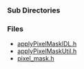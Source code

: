 ### Sub Directories ###
### Files ###
  * [applyPixelMaskIDL.h](http://code.google.com/p/sdssidl/source/browse/trunk/src/sdsspixIDL/include/applyPixelMaskIDL.h)
  * [applyPixelMaskUtil.h](http://code.google.com/p/sdssidl/source/browse/trunk/src/sdsspixIDL/include/applyPixelMaskUtil.h)
  * [pixel\_mask.h](http://code.google.com/p/sdssidl/source/browse/trunk/src/sdsspixIDL/include/pixel_mask.h)